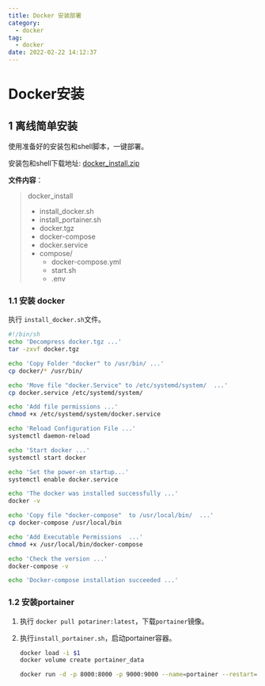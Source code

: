 ```yaml
---
title: Docker 安装部署
category: 
  - docker
tag: 
  - docker
date: 2022-02-22 14:12:37
---
```

# Docker安装 

## 1 离线简单安装

使用准备好的安装包和shell脚本，一键部署。

安装包和shell下载地址: [docker_install.zip](http://minio.vancode.top/packages/tools/docker_install.zip)

**文件内容**：

> docker_install
>
> * install_docker.sh
> * install_portainer.sh
> * docker.tgz
> * docker-compose
> * docker.service
> * compose/
>   * docker-compose.yml
>   * start.sh
>   * .env

### 1.1 安装 docker

执行 `install_docker.sh`文件。

```sh
#!/bin/sh
echo 'Decompress docker.tgz ...'
tar -zxvf docker.tgz

echo 'Copy Folder "docker" to /usr/bin/ ...'
cp docker/* /usr/bin/

echo 'Move file "docker.Service" to /etc/systemd/system/  ...'
cp docker.service /etc/systemd/system/

echo 'Add file permissions ...'
chmod +x /etc/systemd/system/docker.service

echo 'Reload Configuration File ...'
systemctl daemon-reload

echo 'Start docker ...'
systemctl start docker

echo 'Set the power-on startup...'
systemctl enable docker.service

echo 'The docker was installed successfully ...'
docker -v

echo 'Copy file "docker-compose"  to /usr/local/bin/  ...'
cp docker-compose /usr/local/bin

echo 'Add Executable Permissions  ...'
chmod +x /usr/local/bin/docker-compose

echo 'Check the version ...'
docker-compose -v

echo 'Docker-compose installation succeeded ...'

```

### 1.2 安装portainer

1. 执行 `docker pull potariner:latest`，下载`portainer`镜像。

2. 执行`install_portainer.sh`，启动portainer容器。

   ```sh
   docker load -i $1
   docker volume create portainer_data
   
   docker run -d -p 8000:8000 -p 9000:9000 --name=portainer --restart=always -v /var/run/docker.sock:/var/run/docker.sock -v portainer_data:/data portainer/portainer-ce
   ```

   

